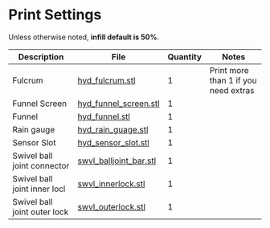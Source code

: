 # Print Settings

Unless otherwise noted, **infill default is 50%**.


| Description | File | Quantity | Notes |
|--------------------|----------------------|---|---------------------------------------------------------|
| Fulcrum       | [hyd_fulcrum.stl](./hyd_fulcrum.stl)       | 1 | Print more than 1 if you need extras |
| Funnel Screen | [hyd_funnel_screen.stl](./hyd_funnel_screen.stl) | 1 |                                                         |
| Funnel        | [hyd_funnel.stl](./hyd_funnel.stl) | 1 |  |
| Rain gauge    | [hyd_rain_guage.stl](./hyd_rain_guage.stl)    | 1 |                                                         |
| Sensor Slot   | [hyd_sensor_slot.stl](./hyd_sensor_slot.stl)   | 1 |                                                         |
| Swivel ball joint connector | [swvl_balljoint_bar.stl](./swvl_balljoint_bar.stl) | 1 | |
| Swivel ball joint inner locl |[swvl_innerlock.stl](./swvl_innerlock.stl) | 1 | |
| Swivel ball joint outer lock | [swvl_outerlock.stl](./swvl_outerlock.stl) | 1 | |
